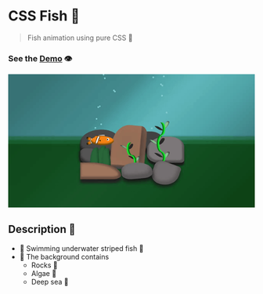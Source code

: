 # CSS Fish 🐠

> Fish animation using pure CSS 🙌

### See the <a href='https://dnt-knw.github.io/CSS-fish' target='_blank' title='Click to open the project'>Demo</a> 👁

<img src='./CSS-fish.gif' alt='fish' />

## Description 📖

- 📜 Swimming underwater striped fish 🐠
- 📜 The background contains
    - Rocks 🗿
    - Algae 🌿
    - Deep sea 🌊
